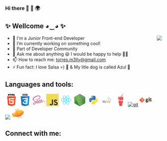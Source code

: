  ### Hi there 👋 🤗 🌍 

 ## ✨ Wellcome ◕‿◕ ✨ 
 <a href><img align="right" height="200" src="https://user-images.githubusercontent.com/81690198/138321568-1541fdae-550b-4ae6-b64c-2d1c4e26df60.jpeg"/><a>
- 🌱 I'm a Junior Front-end Developer
- 🔭 I’m currently working on something cool!
- 👯 Part of Developer Community
- 💬 Ask me about anything 😃 I would be happy to help 🙆‍♀️
- 📫 How to reach me: torres.m3lly@gmail.com
- ⚡ Fun fact: I love Salsa =) 💃 & My litle dog is called Azul 🐶

 ## Languages and tools:
<a href><img height="40" src="https://raw.githubusercontent.com/devicons/devicon/master/icons/html5/html5-original-wordmark.svg"/></a>
<a href><img height="40" src="https://raw.githubusercontent.com/devicons/devicon/master/icons/css3/css3-original-wordmark.svg"></a> 
<a href><img height="40" src="https://raw.githubusercontent.com/devicons/devicon/master/icons/sass/sass-original.svg"/></a>
<a href><img height="40" src="https://raw.githubusercontent.com/github/explore/80688e429a7d4ef2fca1e82350fe8e3517d3494d/topics/javascript/javascript.png"></a>
<a href><img height="40" src="https://raw.githubusercontent.com/github/explore/80688e429a7d4ef2fca1e82350fe8e3517d3494d/topics/react/react.png"></a>
<a href><img height="40" src="https://raw.githubusercontent.com/github/explore/80688e429a7d4ef2fca1e82350fe8e3517d3494d/topics/nodejs/nodejs.png"></a>
<a href><img height="40" src="https://raw.githubusercontent.com/github/explore/80688e429a7d4ef2fca1e82350fe8e3517d3494d/topics/python/python.png"></a>
<a href><img height="40" src="https://raw.githubusercontent.com/github/explore/80688e429a7d4ef2fca1e82350fe8e3517d3494d/topics/mysql/mysql.png"></a>
<a href><img height="40" src="https://raw.githubusercontent.com/devicons/devicon/master/icons/gulp/gulp-plain.svg"/></a> 
<a href><img height="40" src="https://www.vectorlogo.zone/logos/git-scm/git-scm-icon.svg" alt="git"/></a> 
<a href><img height="40" src="https://raw.githubusercontent.com/github/explore/80688e429a7d4ef2fca1e82350fe8e3517d3494d/topics/git/git.png"/></a>
<a href><img height="40" src="https://img.icons8.com/color/452/slack-new.png"/></a>
<a href><img height="40" src="https://raw.githubusercontent.com/github/explore/80688e429a7d4ef2fca1e82350fe8e3517d3494d/topics/zeplin/zeplin.png" /></a>
 
 ## Connect with me: 
<!--p><a href="https://twitter.com/maribeltm" target="blank"><img align="center" src="https://raw.githubusercontent.com/rahuldkjain/github-profile-readme-generator/master/src/images/icons/Social/twitter.svg" alt="tor3m" height="30" width="40" /></a>  
<a href="https://www.linkedin.com/in/tor3m/ target="blank"><img align="center" src="https://raw.githubusercontent.com/rahuldkjain/github-profile-readme-generator/master/src/images/icons/Social/linked-in-alt.svg" alt="https://www.linkedin.com/in/tor3m/" height="30" width="40" /></a>
 </p>*/

 ![](https://visitor-badge.glitch.me/badge?page_id=tor3m.tor3m)-->
 
<!--[
    <a href="https://instagram.com/tor3m">
        <img src="https://img.shields.io/badge/tor3m--_.svg?label=Instagram&style=social&logo=instagram">
    </a>
    
    <a href="https://twitch.tv/">
        <img src="https://img.shields.io/badge/maribeltm--_.svg?label=Twitch&style=social&logo=twitch">
    </a>
    <a href="https://www.youtube.com/">
        <img src="https://img.shields.io/badge/--_.svg?style=social&logo=youtube" alt="YouTube">
    </a>
-->
